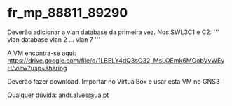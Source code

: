 # fr_mp_88811_89290


Deverão adicionar a vlan database da primeira vez.
Nos SWL3C1 e C2:
'''
vlan database
vlan 2
...
vlan 7
'''

A VM encontra-se aqui:
https://drive.google.com/file/d/1LBELY4dQ3sO32_MsLOEmk6MOobVvWEyH/view?usp=sharing

Deverão fazer download.
Importar no VirtualBox e usar esta VM no GNS3

Qualquer dúvida: andr.alves@ua.pt
